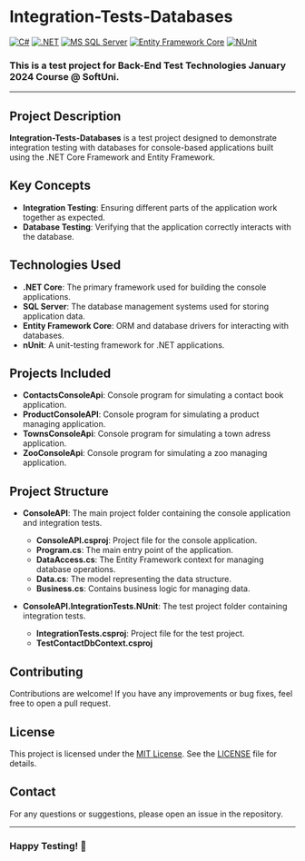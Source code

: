# Integration-Tests-Databases
[![C#](https://img.shields.io/badge/Made%20with-C%23-239120.svg)](https://learn.microsoft.com/en-us/dotnet/csharp/)
[![.NET](https://img.shields.io/badge/.NET-5C2D91.svg)](https://dotnet.microsoft.com/)
[![MS SQL Server](https://img.shields.io/badge/Database-MS%20SQL%20Server-CC2927.svg)](https://www.microsoft.com/en-us/sql-server)
[![Entity Framework Core](https://img.shields.io/badge/Entity%20Framework-Core-512BD4.svg)](https://github.com/dotnet/efcore)
[![NUnit](https://img.shields.io/badge/tested%20with-NUnit-22B2B0.svg)](https://nunit.org/)

### This is a test project for **Back-End Test Technologies** January 2024 Course @ SoftUni.
---

## Project Description

**Integration-Tests-Databases** is a test project designed to demonstrate integration testing with databases for console-based applications built using the .NET Core Framework and Entity Framework. 

## Key Concepts

- **Integration Testing**: Ensuring different parts of the application work together as expected.
- **Database Testing**: Verifying that the application correctly interacts with the database.

## Technologies Used

- **.NET Core**: The primary framework used for building the console applications.
- **SQL Server**: The database management systems used for storing application data.
- **Entity Framework Core**: ORM and database drivers for interacting with databases.
- **nUnit**: A unit-testing framework for .NET applications.

## Projects Included

- **ContactsConsoleApi**: Console program for simulating a contact book application.
- **ProductConsoleAPI**: Console program for simulating a product managing application. 
- **TownsConsoleApi**: Console program for simulating a town adress application.
- **ZooConsoleApi**: Console program for simulating a zoo managing application.

## Project Structure

- **ConsoleAPI**: The main project folder containing the console application and integration tests.
    - **ConsoleAPI.csproj**: Project file for the console application.
    - **Program.cs**: The main entry point of the application.
    - **DataAccess.cs**: The Entity Framework context for managing database operations.
    - **Data.cs**: The model representing the data structure.
    - **Business.cs**: Contains business logic for managing data.

- **ConsoleAPI.IntegrationTests.NUnit**: The test project folder containing integration tests.
    - **IntegrationTests.csproj**: Project file for the test project.
    - **TestContactDbContext.csproj**

## Contributing
Contributions are welcome! If you have any improvements or bug fixes, feel free to open a pull request.

## License
This project is licensed under the [MIT License](LICENSE). See the [LICENSE](LICENSE) file for details.

## Contact
For any questions or suggestions, please open an issue in the repository.

---
### Happy Testing! 🚀
